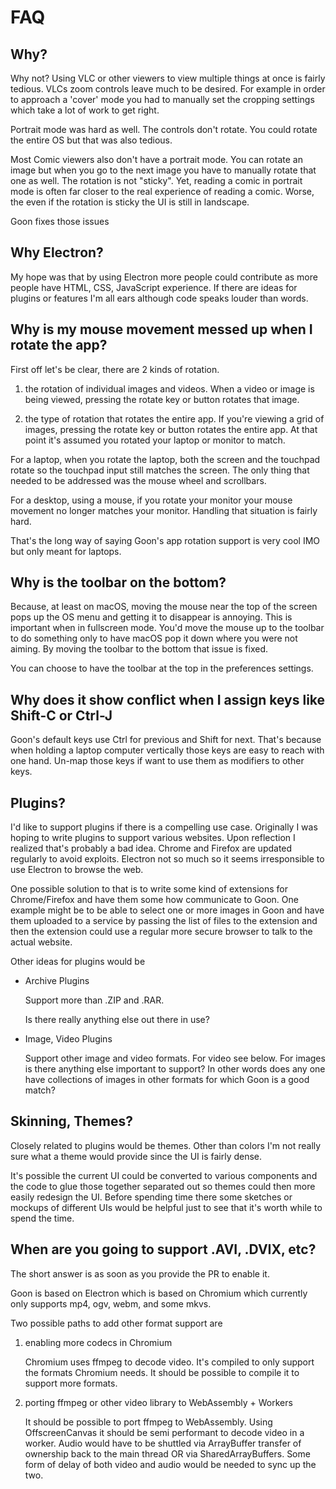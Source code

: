 # FAQ

## Why?

Why not? Using VLC or other viewers to view multiple
things at once is fairly tedious. VLCs zoom controls
leave much to be desired. For example in order to
approach a 'cover' mode you had to manually set the
cropping settings which take a lot of work to get right.

Portrait mode was hard as well. The controls don't
rotate. You could rotate the entire OS but that
was also tedious.

Most Comic viewers also don't have a portrait mode.
You can rotate an image but when you go to the next
image you have to manually rotate that one as well.
The rotation is not "sticky". Yet, reading a comic
in portrait mode is often far closer to the real
experience of reading a comic. Worse, the even if
the rotation is sticky the UI is still in landscape.

Goon fixes those issues

## Why Electron?

My hope was that by using Electron more people could contribute as more
people have HTML, CSS, JavaScript experience. If there are ideas for plugins
or features I'm all ears although code speaks louder than words.

## Why is my mouse movement messed up when I rotate the app?

First off let's be clear, there are 2 kinds of rotation. 

1. the rotation of individual images and videos. When a video or image
is being viewed, pressing the rotate key or button rotates that image.

2. the type of rotation that rotates the entire app. If you're viewing
a grid of images, pressing the rotate key or button rotates the entire
app. At that point it's assumed you rotated your laptop or monitor to
match. 

For a laptop, when you rotate the laptop, both the screen and the
touchpad rotate so the touchpad input still matches the screen. The
only thing that needed to be addressed was the mouse wheel and
scrollbars.

For a desktop, using a mouse, if you rotate your monitor your
mouse movement no longer matches your monitor. Handling that
situation is fairly hard.

That's the long way of saying Goon's app rotation support
is very cool IMO but only meant for laptops.

## Why is the toolbar on the bottom?

Because, at least on macOS, moving the mouse near the top
of the screen pops up the OS menu and getting it to disappear
is annoying. This is important when in fullscreen mode.
You'd move the mouse up to the toolbar to do something only to
have macOS pop it down where you were not aiming. 
By moving the toolbar to the bottom that issue
is fixed. 

You can choose to have the toolbar at the top in
the preferences settings.

## Why does it show conflict when I assign keys like Shift-C or Ctrl-J

Goon's default keys use Ctrl for previous and Shift
for next. That's because when holding a laptop computer
vertically those keys are easy to reach with one hand.
Un-map those keys if want to use them as modifiers to other keys.

## Plugins?

I'd like to support plugins if there is a compelling use case.
Originally I was hoping to write plugins to support various websites.
Upon reflection I realized that's probably a bad idea. Chrome and Firefox
are updated regularly to avoid exploits. Electron not so much so
it seems irresponsible to use Electron to browse the web.

One possible solution to that is to write some kind of extensions
for Chrome/Firefox and have them some how communicate to Goon.
One example might be to be able to select one or more images in
Goon and have them uploaded to a service by passing the list of files
to the extension and then the extension could use a regular
more secure browser to talk to the actual website.

Other ideas for plugins would be

*   Archive Plugins

    Support more than .ZIP and .RAR. 
    
    Is there really anything else out there in use?

*   Image, Video Plugins

    Support other image and video formats. For video see below. For images
    is there anything else important to support? In other words does
    any one have collections of images in other formats for which Goon
    is a good match?

## Skinning, Themes?

Closely related to plugins would be themes. Other than colors I'm not
really sure what a theme would provide since the UI is fairly dense.

It's possible the current UI could be converted to various components
and the code to glue those together separated out so themes could then more easily
redesign the UI. Before spending time there some sketches or mockups
of different UIs would be helpful just to see that it's worth while
to spend the time.

## When are you going to support .AVI, .DVIX, etc?

The short answer is as soon as you provide the PR to enable it.

Goon is based on Electron which is based on Chromium which currently only supports mp4, ogv, webm, and some mkvs.

Two possible paths to add other format support are 

1. enabling more codecs in Chromium

   Chromium uses ffmpeg to decode video. It's compiled to only support the formats Chromium needs. It should be possible
   to compile it to support more formats.

2. porting ffmpeg or other video library to WebAssembly + Workers

   It should be possible to port ffmpeg to WebAssembly. Using OffscreenCanvas it should be
   semi performant to decode video in a worker. Audio would have to be shuttled via
   ArrayBuffer transfer of ownership back to the main thread OR via SharedArrayBuffers.
   Some form of delay of both video and audio would be needed to sync up the two.

